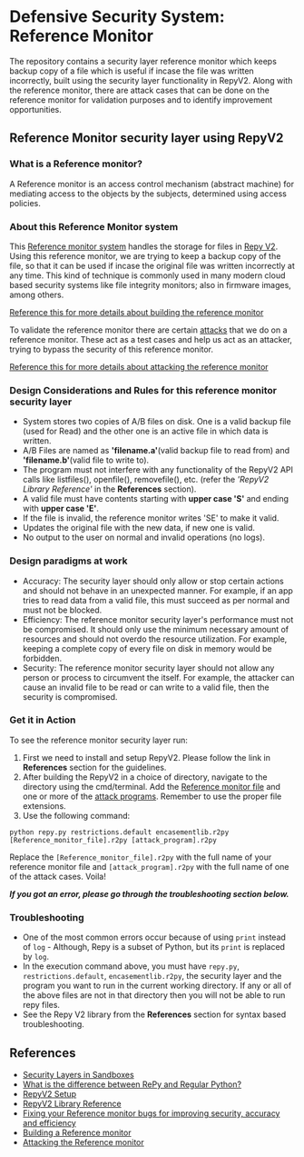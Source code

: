 # Defensive Security System: Reference Monitor
The repository contains a security layer reference monitor which keeps backup copy of a file which is useful if incase the file was written incorrectly, built using the security layer functionality in RepyV2. Along with the reference monitor, there are attack cases that can be done on the reference monitor for validation purposes and to identify improvement opportunities.     



## Reference Monitor security layer using RepyV2

### What is a Reference monitor?
A Reference monitor is an access control mechanism (abstract machine) for mediating access to the objects by the subjects, determined using access policies. 


### About this Reference Monitor system
This [Reference monitor system](./reference-monitor/Reference_monitor_nn2094.r2py) handles the storage for files in [Repy V2](https://github.com/SeattleTestbed/repy_v2). Using this reference monitor, we are trying to keep a backup copy of the file, so that it can be used if incase the original file was written incorrectly at any time. This kind of technique is commonly used in many modern cloud based security systems like file integrity monitors; also in firmware images, among others. 

[Reference this for more details about building the reference monitor](https://github.com/SeattleTestbed/docs/blob/master/EducationalAssignments/ABStoragePartOne.md)

To validate the reference monitor there are certain [attacks](./attacks/) that we do on a reference monitor. These act as a test cases and help us act as an attacker, trying to bypass the security of this reference monitor.

[Reference this for more details about attacking the reference monitor](https://github.com/SeattleTestbed/docs/blob/master/EducationalAssignments/ABStoragePartTwo.md) 

### Design Considerations and Rules for this reference monitor security layer
- System stores two copies of A/B files on disk. One is a valid backup file (used for Read) and the other one is an active file in which data is written.
- A/B Files are named as **'filename.a'**(valid backup file to read from) and **'filename.b'**(valid file to write to).
- The program must not interfere with any functionality of the RepyV2 API calls like listfiles(), openfile(), removefile(), etc. (refer the *'RepyV2 Library Reference'* in the **References** section).  
- A valid file must have contents starting with **upper case 'S'** and ending with **upper case 'E'**.
- If the file is invalid, the reference monitor writes 'SE' to make it valid.
- Updates the original file with the new data, if new one is valid. 
- No output to the user on normal and invalid operations (no logs).


### Design paradigms at work
- Accuracy: The security layer should only allow or stop certain actions and should not behave in an unexpected manner. For example, if an app tries to read data from a valid file, this must succeed as per normal and must not be blocked.
- Efficiency: The reference monitor security layer's performance must not be compromised. It should only use the minimum necessary amount of resources and should not overdo the resource utilization. For example, keeping a complete copy of every file on disk in memory would be forbidden.
- Security: The reference monitor security layer should not allow any person or process to circumvent the itself. For example, the attacker can cause an invalid file to be read or can write to a valid file, then the security is compromised.


### Get it in Action
To see the reference monitor security layer run:
1. First we need to install and setup RepyV2. Please follow the link in **References** section for the guidelines.
2. After building the RepyV2 in a choice of directory, navigate to the directory using the cmd/terminal. Add the [Reference monitor file](./reference-monitor/Reference_monitor_nn2094.r2py) and one or more of the [attack programs](./attacks/). Remember to use the proper file extensions.
3. Use the following command:
```
python repy.py restrictions.default encasementlib.r2py [Reference_monitor_file].r2py [attack_program].r2py
```

Replace the ```[Reference_monitor_file].r2py``` with the full name of your reference monitor file and ```[attack_program].r2py``` with the full name of one of the attack cases. Voila!

***If you got an error, please go through the troubleshooting section below.***


### Troubleshooting
- One of the most common errors occur because of using ```print``` instead of ```log``` - Although, Repy is a subset of Python, but its ```print``` is replaced by ```log```. 
- In the execution command above, you must have ```repy.py```, ```restrictions.default```, ```encasementlib.r2py```, the security layer and the program you want to run in the current working directory. If any or all of the above files are not in that directory then you will not be able to run repy files.
- See the Repy V2 library from the **References** section for syntax based troubleshooting.



## References

- [Security Layers in Sandboxes](https://ssl.engineering.nyu.edu/papers/cappos_seattle_ccs_10.pdf)
- [What is the difference between RePy and Regular Python?](https://github.com/SeattleTestbed/docs/blob/master/Programming/PythonVsRepy.md#python-built-ins-not-in-repy)
- [RepyV2 Setup](https://github.com/SeattleTestbed/docs/blob/master/Contributing/BuildInstructions.md)
- [RepyV2 Library Reference](https://github.com/SeattleTestbed/docs/blob/master/Programming/RepyV2API.md)
- [Fixing your Reference monitor bugs for improving security, accuracy and efficiency](https://github.com/SeattleTestbed/docs/blob/master/EducationalAssignments/ABStoragePartThree.md)
- [Building a Reference monitor](https://github.com/SeattleTestbed/docs/blob/master/EducationalAssignments/ABStoragePartOne.md)
- [Attacking the Reference monitor](https://github.com/SeattleTestbed/docs/blob/master/EducationalAssignments/ABStoragePartTwo.md) 
